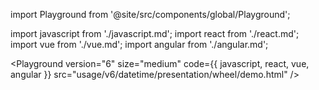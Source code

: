 import Playground from '@site/src/components/global/Playground';

import javascript from './javascript.md';
import react from './react.md';
import vue from './vue.md';
import angular from './angular.md';

<Playground
  version="6"
  size="medium"
  code={{ javascript, react, vue, angular }}
  src="usage/v6/datetime/presentation/wheel/demo.html"
/>
